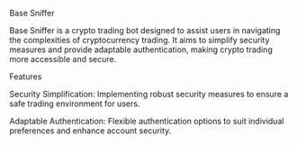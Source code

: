 Base Sniffer

Base Sniffer is a crypto trading bot designed to assist users in navigating the complexities of cryptocurrency trading. It aims to simplify security measures and provide adaptable authentication, making crypto trading more accessible and secure.

Features

Security Simplification: Implementing robust security measures to ensure a safe trading environment for users.

Adaptable Authentication: Flexible authentication options to suit individual preferences and enhance account security.


